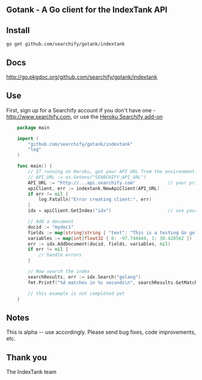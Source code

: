 ## Gotank - A Go client for the IndexTank API

## Install

    go get github.com/searchify/gotank/indextank

## Docs

<http://go.pkgdoc.org/github.com/searchify/gotank/indextank>

## Use

First, sign up for a Searchify account if you don't have one - <http://www.searchify.com>, or use the
[Heroku Searchify add-on](https://addons.heroku.com/searchify)


```go
    package main

    import (
        "github.com/searchify/gotank/indextank"
        "log"
    )

    func main() {
        // If running on Heroku, get your API URL from the environment:
        // API_URL := os.Getenv("SEARCHIFY_API_URL")
        API_URL := "http://...api.searchify.com"	 		// your private API URL from Searchify dashboard
        apiClient, err := indextank.NewApiClient(API_URL)
        if err != nil {
            log.Fatalln("Error creating client:", err)
        }
        idx = apiClient.GetIndex("idx")                     // use your index name here

        // Add a document
        docid := "mydoc1"
        fields := map[string]string { "text": "This is a testing Go golang document!" }
        variables := map[int]float32 { 0: -97.744444, 1: 30.428562 })
        err := idx.AddDocument(docid, fields, variables, nil)
        if err != nil {
            // handle errors
        }

        // Now search the index
        searchResults, err := idx.Search("golang")
        fmt.Printf("%d matches in %s seconds\n", searchResults.GetMatches(), searchResults.GetSearchTime())

        // this example is not completed yet
    }
```

## Notes

This is alpha -- use accordingly.  Please send bug fixes, code improvements, etc.

## Thank you

The IndexTank team


